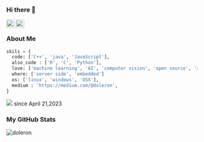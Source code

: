 ### Hi there 👋

<!--
**doleron/doleron** is a ✨ _special_ ✨ repository because its `README.md` (this file) appears on your GitHub profile.

Here are some ideas to get you started:

- 🔭 I’m currently working on ...
- 🌱 I’m currently learning ...
- 👯 I’m looking to collaborate on ...
- 🤔 I’m looking for help with ...
- 💬 Ask me about ...
- 📫 How to reach me: ...
- 😄 Pronouns: ...
- ⚡ Fun fact: ...
-->


<a href="https://www.linkedin.com/in/doleron/">
  <img align="left" alt="doleron's Linkedin" width="22px" src="https://www.svgrepo.com/download/81143/linkedin.svg" />
</a>

<a href="https://www.kaggle.com/doleron">
  <img align="left" alt="doleron's kaggle" height="22px" src="https://www.kaggle.com/static/images/site-logo.svg" />
</a>

<br />

### About Me

```python
skils = {
  code: ['C++', 'java', 'JavaScript'],
  also_code : ['R', 'C', 'Python'],
  love: ['machine learning', 'AI', 'computer vision', 'open source', 'raspiberry pi', 'arduino'],
  where: ['server side', 'embedded']
  os: ['linux', 'windows', 'OSX'],
  medium : 'https://medium.com/@doleron',
}
```
![](https://komarev.com/ghpvc/?username=doleron) since April 21,2023

### My GitHub Stats

<p align="left"> <img src="https://github-readme-stats.vercel.app/api?username=doleron&show_icons=true&theme=gotham", alt="doleron"></p>
